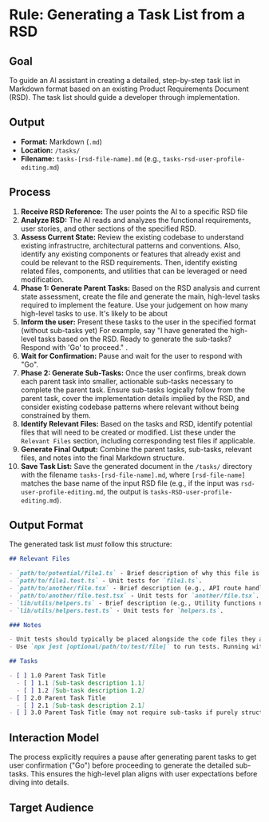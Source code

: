 # Rule: Generating a Task List from a RSD

## Goal

To guide an AI assistant in creating a detailed, step-by-step task list in Markdown format based on an existing Product Requirements Document (RSD). The task list should guide a developer through implementation.

## Output

- **Format:** Markdown (`.md`)
- **Location:** `/tasks/`
- **Filename:** `tasks-[rsd-file-name].md` (e.g., `tasks-rsd-user-profile-editing.md`)

## Process

1.  **Receive RSD Reference:** The user points the AI to a specific RSD file
2.  **Analyze RSD:** The AI reads and analyzes the functional requirements, user stories, and other sections of the specified RSD.
3.  **Assess Current State:** Review the existing codebase to understand existing infrastructre, architectural patterns and conventions. Also, identify any existing components or features that already exist and could be relevant to the RSD requirements. Then, identify existing related files, components, and utilities that can be leveraged or need modification.
4.  **Phase 1: Generate Parent Tasks:** Based on the RSD analysis and current state assessment, create the file and generate the main, high-level tasks required to implement the feature. Use your judgement on how many high-level tasks to use. It's likely to be about
5.  **Inform the user:** Present these tasks to the user in the specified format (without sub-tasks yet) For example, say "I have generated the high-level tasks based on the RSD. Ready to generate the sub-tasks? Respond with 'Go' to proceed." .
6.  **Wait for Confirmation:** Pause and wait for the user to respond with "Go".
7.  **Phase 2: Generate Sub-Tasks:** Once the user confirms, break down each parent task into smaller, actionable sub-tasks necessary to complete the parent task. Ensure sub-tasks logically follow from the parent task, cover the implementation details implied by the RSD, and consider existing codebase patterns where relevant without being constrained by them.
8.  **Identify Relevant Files:** Based on the tasks and RSD, identify potential files that will need to be created or modified. List these under the `Relevant Files` section, including corresponding test files if applicable.
9.  **Generate Final Output:** Combine the parent tasks, sub-tasks, relevant files, and notes into the final Markdown structure.
10. **Save Task List:** Save the generated document in the `/tasks/` directory with the filename `tasks-[rsd-file-name].md`, where `[rsd-file-name]` matches the base name of the input RSD file (e.g., if the input was `rsd-user-profile-editing.md`, the output is `tasks-RSD-user-profile-editing.md`).

## Output Format

The generated task list _must_ follow this structure:

```markdown
## Relevant Files

- `path/to/potential/file1.ts` - Brief description of why this file is relevant (e.g., Contains the main component for this feature).
- `path/to/file1.test.ts` - Unit tests for `file1.ts`.
- `path/to/another/file.tsx` - Brief description (e.g., API route handler for data submission).
- `path/to/another/file.test.tsx` - Unit tests for `another/file.tsx`.
- `lib/utils/helpers.ts` - Brief description (e.g., Utility functions needed for calculations).
- `lib/utils/helpers.test.ts` - Unit tests for `helpers.ts`.

### Notes

- Unit tests should typically be placed alongside the code files they are testing (e.g., `MyComponent.tsx` and `MyComponent.test.tsx` in the same directory).
- Use `npx jest [optional/path/to/test/file]` to run tests. Running without a path executes all tests found by the Jest configuration.

## Tasks

- [ ] 1.0 Parent Task Title
  - [ ] 1.1 [Sub-task description 1.1]
  - [ ] 1.2 [Sub-task description 1.2]
- [ ] 2.0 Parent Task Title
  - [ ] 2.1 [Sub-task description 2.1]
- [ ] 3.0 Parent Task Title (may not require sub-tasks if purely structural or configuration)
```

## Interaction Model

The process explicitly requires a pause after generating parent tasks to get user confirmation ("Go") before proceeding to generate the detailed sub-tasks. This ensures the high-level plan aligns with user expectations before diving into details.

## Target Audience
